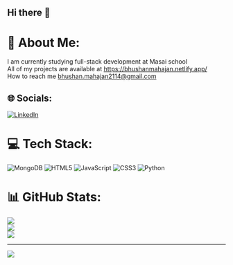 ## Hi there 👋

<!--
**bhushan2196/bhushan2196** is a ✨ _special_ ✨ repository because its `README.md` (this file) appears on your GitHub profile.

Here are some ideas to get you started:

- 🔭 I’m currently working on ...
- 🌱 I’m currently learning ...
- 👯 I’m looking to collaborate on ...
- 🤔 I’m looking for help with ...
- 💬 Ask me about ...
- 📫 How to reach me: ...
- 😄 Pronouns: ...
- ⚡ Fun fact: ...
-->
# 💫 About Me:
I am currently studying full-stack development at Masai school<br> All of my projects are available at https://bhushanmahajan.netlify.app/<br> How to reach me bhushan.mahajan2114@gmail.com


## 🌐 Socials:
[![LinkedIn](https://img.shields.io/badge/LinkedIn-%230077B5.svg?logo=linkedin&logoColor=white)](https://linkedin.com/in/www.linkedin.com/in/bhushan-mahajan-283004114/) 

# 💻 Tech Stack:
![MongoDB](https://img.shields.io/badge/MongoDB-%234ea94b.svg?style=for-the-badge&logo=mongodb&logoColor=white) ![HTML5](https://img.shields.io/badge/html5-%23E34F26.svg?style=for-the-badge&logo=html5&logoColor=white) ![JavaScript](https://img.shields.io/badge/javascript-%23323330.svg?style=for-the-badge&logo=javascript&logoColor=%23F7DF1E) ![CSS3](https://img.shields.io/badge/css3-%231572B6.svg?style=for-the-badge&logo=css3&logoColor=white) ![Python](https://img.shields.io/badge/python-3670A0?style=for-the-badge&logo=python&logoColor=ffdd54)
# 📊 GitHub Stats:
![](https://github-readme-stats.vercel.app/api?username=bhushan2196&theme=dark&hide_border=false&include_all_commits=false&count_private=false)<br/>
![](https://github-readme-streak-stats.herokuapp.com/?user=bhushan2196&theme=dark&hide_border=false)<br/>
![](https://github-readme-stats.vercel.app/api/top-langs/?username=bhushan2196&theme=dark&hide_border=false&include_all_commits=false&count_private=false&layout=compact)

---
[![](https://visitcount.itsvg.in/api?id=bhushan2196&icon=0&color=0)](https://visitcount.itsvg.in)

<!-- Proudly created with GPRM ( https://gprm.itsvg.in ) -->
